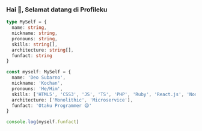 <!-- <p align="center">
  <img src="https://user-images.githubusercontent.com/69864986/234621338-f3d1f7d4-9cfe-44c3-8dd1-405a39a882b7.jpg" width="100%">
</p> -->

### Hai 👋, Selamat datang di Profileku

```ts
type MySelf = {
  name: string,
  nickname: string,
  pronouns: string,
  skills: string[],
  architecture: string[],
  funfact: string
}

const myself: MySelf = {
  name: 'Deo Subarno',
  nickname: 'Kochan',
  pronouns: 'He/Him',
  skills: ['HTML5', 'CSS3', 'JS', 'TS', 'PHP', 'Ruby', 'React.js', 'Node.js', 'Laravel', 'TailwindCSS', 'Bootstrap'],
  architecture: ['Monolithic', 'Microservice'],
  funfact: 'Otaku Programmer 😅'
}

console.log(myself.funfact)
```
